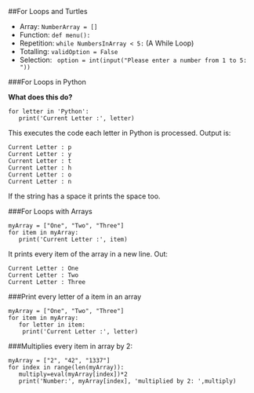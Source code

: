 ##For Loops and Turtles

* Array: `NumberArray = []`
* Function: `def menu():`
* Repetition: `while NumbersInArray < 5:` (A While Loop)
* Totalling: `validOption = False`
* Selection: ` option = int(input("Please enter a number from 1 to 5: "))`

###For Loops in Python

**What does this do?**

```
for letter in 'Python':
   print('Current Letter :', letter)
   ```
   
This executes the code each letter in Python is processed. Output is:

```
Current Letter : p
Current Letter : y
Current Letter : t
Current Letter : h
Current Letter : o
Current Letter : n
```

If the string has a space it prints the space too.

###For Loops with Arrays

```
myArray = ["One", "Two", "Three"]
for item in myArray:
   print('Current Letter :', item)
```

It prints every item of the array in a new line. Out:

```
Current Letter : One
Current Letter : Two
Current Letter : Three
```

###Print every letter of a item in an array

```
myArray = ["One", "Two", "Three"]
for item in myArray:
   for letter in item:
   	print('Current Letter :', letter)

```

###Multiplies every item in array by 2:

```
myArray = ["2", "42", "1337"]
for index in range(len(myArray)):
   multiply=eval(myArray[index])*2
   print('Number:', myArray[index], 'multiplied by 2: ',multiply)
```
